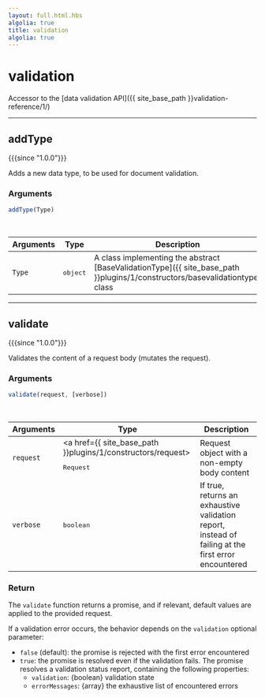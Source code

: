 ```yaml
---
layout: full.html.hbs
algolia: true
title: validation
algolia: true
---
```


# validation

Accessor to the [data validation API]({{ site_base_path }}validation-reference/1/)

---

## addType

{{{since "1.0.0"}}}

Adds a new data type, to be used for document validation.

### Arguments

```js
addType(Type)
```

<br/>

| Arguments | Type | Description |
|-----------|------|-------------|
| `Type` | <pre>object</pre> | A class implementing the abstract [BaseValidationType]({{ site_base_path }}plugins/1/constructors/basevalidationtype) class |

---

## validate

{{{since "1.0.0"}}}

Validates the content of a request body (mutates the request).

### Arguments

```js
validate(request, [verbose])
```
<br/>

| Arguments | Type | Description |
|-----------|------|-------------|
| `request` | <a href={{ site_base_path }}plugins/1/constructors/request><pre>Request</pre></a> | Request object with a non-empty body content |
| `verbose` | <pre>boolean</pre> | If true, returns an exhaustive validation report, instead of failing at the first error encountered |

### Return

The `validate` function returns a promise, and if relevant, default values are applied to the provided request.

If a validation error occurs, the behavior depends on the `validation` optional parameter:

* `false` (default): the promise is rejected with the first error encountered
* `true`: the promise is resolved even if the validation fails. The promise resolves a validation status report, containing the following properties:
  * `validation`: {boolean} validation state
  * `errorMessages`: {array} the exhaustive list of encountered errors
